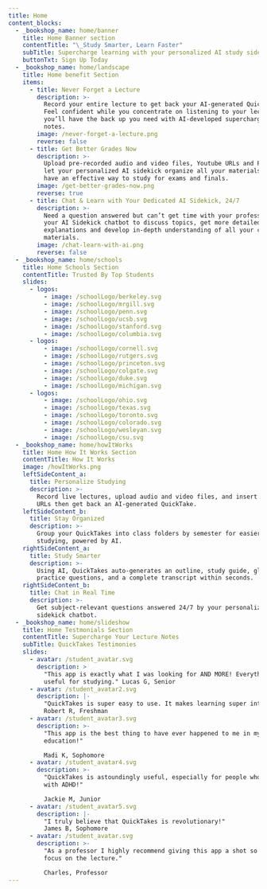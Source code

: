 ```yaml
---
title: Home
content_blocks:
  - _bookshop_name: home/banner
    title: Home Banner section
    contentTitle: "\_Study Smarter, Learn Faster"
    subTitle: Supercharge learning with your personalized AI study sidekick
    buttonTxt: Sign Up Today
  - _bookshop_name: home/landscape
    title: Home benefit Section
    items:
      - title: Never Forget a Lecture
        description: >-
          Record your entire lecture to get back your AI-generated QuickTake!
          Feel confident while you concentrate on listening to your lecture that
          you’ll have the back up you need with AI-developed supercharged study
          notes.
        image: /never-forget-a-lecture.png
        reverse: false
      - title: Get Better Grades Now
        description: >-
          Upload pre-recorded audio and video files, Youtube URLs and PDFs and
          let your personalized AI sidekick organize all your materials so you
          have an effective way to study for exams and finals.
        image: /get-better-grades-now.png
        reverse: true
      - title: Chat & Learn with Your Dedicated AI Sidekick, 24/7
        description: >-
          Need a question answered but can’t get time with your professor? Query
          your AI Sidekick chatbot to discuss topics, get more detailed
          explanations and develop in-depth understanding of all your class
          materials.
        image: /chat-learn-with-ai.png
        reverse: false
  - _bookshop_name: home/schools
    title: Home Schools Section
    contentTitle: Trusted By Top Students
    slides:
      - logos:
          - image: /schoolLogo/berkeley.svg
          - image: /schoolLogo/mrgill.svg
          - image: /schoolLogo/penn.svg
          - image: /schoolLogo/ucsb.svg
          - image: /schoolLogo/stanford.svg
          - image: /schoolLogo/columbia.svg
      - logos:
          - image: /schoolLogo/cornell.svg
          - image: /schoolLogo/rutgers.svg
          - image: /schoolLogo/princeton.svg
          - image: /schoolLogo/colgate.svg
          - image: /schoolLogo/duke.svg
          - image: /schoolLogo/michigan.svg
      - logos:
          - image: /schoolLogo/ohio.svg
          - image: /schoolLogo/texas.svg
          - image: /schoolLogo/toronto.svg
          - image: /schoolLogo/colorado.svg
          - image: /schoolLogo/wesleyan.svg
          - image: /schoolLogo/csu.svg
  - _bookshop_name: home/howItWorks
    title: Home How It Works Section
    contentTitle: How It Works
    image: /howItWorks.png
    leftSideContent_a:
      title: Personalize Studying
      description: >-
        Record live lectures, upload audio and video files, and insert Youtube
        URLs then get back an AI-generated QuickTake.
    leftSideContent_b:
      title: Stay Organized
      description: >-
        Group your QuickTakes into class folders by semester for easier
        studying, powered by AI.
    rightSideContent_a:
      title: Study Smarter
      description: >-
        Using AI, QuickTakes auto-generates an outline, study guide, glossary,
        practice questions, and a complete transcript within seconds.
    rightSideContent_b:
      title: Chat in Real Time
      description: >-
        Get subject-relevant questions answered 24/7 by your personalized AI
        sidekick chatbot.
  - _bookshop_name: home/slideshow
    title: Home Testmonials Section
    contentTitle: Supercharge Your Lecture Notes
    subTitle: QuickTakes Testimonies
    slides:
      - avatar: /student_avatar.svg
        description: >
          "This app is exactly what I was looking for AND MORE! Everything is SO
          useful for studying." Lucas G, Senior
      - avatar: /student_avatar2.svg
        description: |-
          "QuickTakes is super easy to use. It makes learning super intuitive!"
          Robert R, Freshman
      - avatar: /student_avatar3.svg
        description: >-
          "This app is the best thing to have ever happened to me in my
          education!"

          Madi K, Sophomore
      - avatar: /student_avatar4.svg
        description: >-
          "QuickTakes is astoundingly useful, especially for people who struggle
          with ADHD!"

          Jackie M, Junior
      - avatar: /student_avatar5.svg
        description: |-
          "I truly believe that QuickTakes is revolutionary!"
          James B, Sophomore
      - avatar: /student_avatar.svg
        description: >-
          "As a professor I highly recommend giving this app a shot so you can
          focus on the lecture."

          Charles, Professor
---
```

